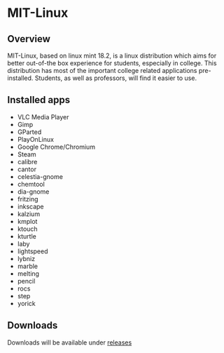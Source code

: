 # MIT-Linux

## Overview
MIT-Linux, based on linux mint 18.2, is a linux distribution which aims for better out-of-the box experience for students, especially in college.
This distribution has most of the important college related applications pre-installed. Students, as well as professors, will find it easier to use.

## Installed apps

* VLC Media Player
* Gimp
* GParted
* PlayOnLinux
* Google Chrome/Chromium
* Steam
* calibre
* cantor
* celestia-gnome
* chemtool
* dia-gnome
* fritzing
* inkscape
* kalzium
* kmplot
* ktouch
* kturtle
* laby
* lightspeed
* lybniz
* marble
* melting
* pencil
* rocs
* step
* yorick



## Downloads

Downloads will be available under [releases](https://github.com/MUSoC/MIT-Linux/releases "Downloads")

